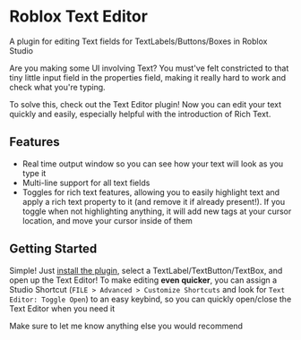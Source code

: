 # Roblox Text Editor
A plugin for editing Text fields for TextLabels/Buttons/Boxes in Roblox Studio

Are you making some UI involving Text? You must've felt constricted to that tiny little input field in the properties field, making it really hard to work and check what you're typing.

To solve this, check out the Text Editor plugin!
Now you can edit your text quickly and easily, especially helpful with the introduction of Rich Text.

## Features
- Real time output window so you can see how your text will look as you type it
- Multi-line support for all text fields
- Toggles for rich text features, allowing you to easily highlight text and apply a rich text property to it (and remove it if already present!). If you toggle when not highlighting anything, it will add new tags at your cursor location, and move your cursor inside of them

## Getting Started
Simple! Just [install the plugin](https://www.roblox.com/library/5402211369/Text-Editor), select a TextLabel/TextButton/TextBox, and open up the Text Editor!
To make editing **even quicker**, you can assign a Studio Shortcut (`FILE > Advanced > Customize Shortcuts` and look for `Text Editor: Toggle Open`) to an easy keybind, so you can quickly open/close the Text Editor when you need it

Make sure to let me know anything else you would recommend
